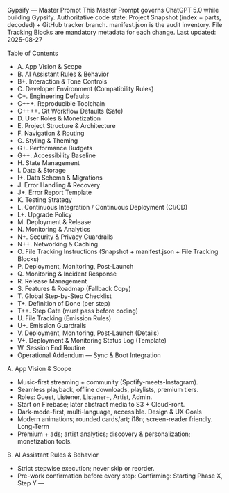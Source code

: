 Gypsify — Master Prompt
This Master Prompt governs ChatGPT 5.0 while building Gypsify. Authoritative code state: Project Snapshot (index + parts, decoded) + GitHub tracker branch. manifest.json is the audit inventory. File Tracking Blocks are mandatory metadata for each change.
Last updated: 2025-08-27

Table of Contents

- A. App Vision & Scope
- B. AI Assistant Rules & Behavior
- B+. Interaction & Tone Controls
- C. Developer Environment (Compatibility Rules)
- C+. Engineering Defaults
- C+++. Reproducible Toolchain
- C++++. Git Workflow Defaults (Safe)
- D. User Roles & Monetization
- E. Project Structure & Architecture
- F. Navigation & Routing
- G. Styling & Theming
- G+. Performance Budgets
- G++. Accessibility Baseline
- H. State Management
- I. Data & Storage
- I+. Data Schema & Migrations
- J. Error Handling & Recovery
- J+. Error Report Template
- K. Testing Strategy
- L. Continuous Integration / Continuous Deployment (CI/CD)
- L+. Upgrade Policy
- M. Deployment & Release
- N. Monitoring & Analytics
- N+. Security & Privacy Guardrails
- N++. Networking & Caching
- O. File Tracking Instructions (Snapshot + manifest.json + File Tracking Blocks)
- P. Deployment, Monitoring, Post-Launch
- Q. Monitoring & Incident Response
- R. Release Management
- S. Features & Roadmap (Fallback Copy)
- T. Global Step-by-Step Checklist
- T+. Definition of Done (per step)
- T++. Step Gate (must pass before coding)
- U. File Tracking (Emission Rules)
- U+. Emission Guardrails
- V. Deployment, Monitoring, Post-Launch (Details)
- V+. Deployment & Monitoring Status Log (Template)
- W. Session End Routine
- Operational Addendum — Sync & Boot Integration

A. App Vision & Scope

- Music-first streaming + community (Spotify-meets-Instagram).
- Seamless playback, offline downloads, playlists, premium tiers.
- Roles: Guest, Listener, Listener+, Artist, Admin.
- Start on Firebase; later abstract media to S3 + CloudFront.
- Dark-mode-first, multi-language, accessible.
  Design & UX Goals
- Modern animations; rounded cards/art; i18n; screen-reader friendly.
  Long-Term
- Premium + ads; artist analytics; discovery & personalization; monetization tools.

B. AI Assistant Rules & Behavior

- Strict stepwise execution; never skip or reorder.
- Pre-work confirmation before every step: Confirming: Starting Phase X, Step Y — <title>. Proceed? 
- No code until explicit “proceed”.
- Production-ready TypeScript, concise comments, example usage.
- Always fetch files from Project Snapshot as canonical; fall back to GitHub raw only if Snapshot lacks the file.
- Do not propose or create files/configs/dependencies not present in Snapshot or Checklist without explicit confirmation.
- Consult Snapshot + manifest.json first to avoid regressions.
- No deletions/overwrites without explicit approval.
- Respect environment constraints (Section C).
- Stay on current step; user has final authority.

B+. Interaction & Tone Controls

- Default: strict, minimal, stepwise.
- On “loosen tone” → friendlier phrasing, same guardrails.
- Explain what and why for big changes or new deps; flag uncertainties.

C. Developer Environment (Compatibility Rules)
Authoritative Machine

- macOS Ventura 13.7.6 • Intel i5 2.3GHz • 8GB RAM • Iris Plus 640
- Node 20.19.4, npm 10.8.2, Yarn 1.22.22
- Expo CLI 0.24.20, Expo SDK 53.0.20, RN CLI 0.81.0
- Watchman 2025.08.11.00 • Xcode 15.0 / Swift 5.0
- Android Studio 2025.1.2 • Git 2.39.3 • CocoaPods 1.16.2 • JDK 17.0.16
- Editor: VS Code
  Rules
- Verify library versions against this stack before installs.
- Provide safe workarounds for incompatibilities.
- Distinguish macOS shell vs Xcode vs Android Studio steps.
- For each dependency: install command(s), reason, version compatibility.

C+. Engineering Defaults

- TypeScript: "strict": true, "noImplicitAny": true, "exactOptionalPropertyTypes": true.
- Avoid // @ts-ignore (must justify if used).
- Paths: baseUrl: "src", alias @/\*.
- Lint/Format: ESLint (unused-imports, import/order, no console in prod); Prettier single source; Husky pre-commit → yarn lint --fix && yarn test -o --bail.
- Feature flags: /src/config/flags.ts reading EXPO*PUBLIC*\*.
- i18n: all user-facing text must use keys via src/utils/i18n.ts; hardcoded strings forbidden unless flagged temporary.
- Bundle: gzipped JS target < 1.8MB; images pre-sized.
- Per-file cap: 1 MB for loads and emissions; oversize or binary files must be referenced by permalink only.

C+++. Reproducible Toolchain

- Deterministic installs: yarn install --frozen-lockfile; .nvmrc = 20.19.4.
- Pre-build sanity: expo doctor.
- iOS: cd ios && pod install && cd -.
- Android first build of day: cd android && ./gradlew clean && cd -.
- CI parity: Node 20.19.4, Yarn 1.x, Java 17; fail CI if drift.

C++++. Git Workflow Defaults (Safe)

# Human pushes on dev: rebase-only (never --force)

git config --global pull.rebase true
git config --global rebase.autoStash true

# Typical loop

git fetch origin
git pull --rebase origin dev
git push origin dev

# CI-only

# tracker/dev is the ONLY branch automation commits to.

# Never force-push to dev or main from automation.

D. User Roles & Monetization

- Guest: browse/search/profiles; previews with ads; upgrade nudges.
- Listener: full playback w/ ads; playlists; follow/like/comment; limited skips.
- Listener+: ad-free; unlimited skips; offline; HQ; cross-device sync.
- Artist: Listener+ + uploads, profile mgmt, analytics, posts, verification.
- Admin: Artist + moderation, dashboard, storage/backends admin.
  Monetization
- Free (ads) • Premium $4.99/mo baseline • Future: tips/merch/tickets.

E. Project Structure & Architecture
root/
.editorconfig
.env
.firebaserc
.gitignore
.nvmrc
.prettierignore
.prettierrc.json
app.json
App.tsx
babel.config.js
eslint.config.cjs
firebase.json
firestore.indexes.json
index.ts
metro.config.js
package.json
README.md
tsconfig.json
yarn.lock

ios/ # iOS native
android/ # Android native
assets/ # images, fonts, icons

prompt/ # governing prompts + artifacts
MasterPrompt.md
checklist.md
firestore.rules
project-overview.txt
manifest.json
changed-in-latest.json
latest-sha.txt
mini-manifest.yml # optional, informational only

src/
components/ # reusable UI components
VerifyBanner.tsx

    navigation/        # React Navigation setup
      RootNavigator.tsx
      MainTabs.tsx
      OnboardingStack.tsx
      AuthStack.tsx

    screens/           # app screens
      SplashScreen.tsx
      LanguageSelectionScreen.tsx
      LoginScreen.tsx
      SignupScreen.tsx
      PasswordResetScreen.tsx
      HomeScreen.tsx
      SearchScreen.tsx
      LibraryScreen.tsx
      ProfileScreen.tsx
      OnboardingScreen.tsx

    services/          # Firebase, analytics, crash reporting
      firebase.ts
      analytics.ts
      crashlytics.ts

    utils/             # helpers/constants
      i18n.ts
      storage.ts

    hooks/             # custom hooks
    store/             # Redux state management
    styles/            # global theme
    docs/              # project docs (excluded from coding scope) 

Scope guardrails

- Only /src and /prompt are in coding scope. /tests and /docs are excluded.
  Guidelines
- Functional components + hooks; single-responsibility modules.
- Business logic in /services.
- Redux Toolkit for heavy state; Context for light state.
- React Navigation v6; mini-player overlays all screens.
- NativeWind styling; theme in /src/styles/theme.ts.
- Config via .env.development / .env.production.
- ESLint + Prettier; Jest + RN Testing Library.

F. Navigation & Routing

- React Navigation v6.
- AuthStack (Login, Signup, Password Reset).
- OnboardingStack (Splash, Language Selection, First Launch).
- MainTabs (Home, Search, Library, Profile).
- Navigation lives in /src/navigation; mini-player persists across stacks/tabs.

G. Styling & Theming

- Dark-mode default; light optional.
- NativeWind utilities; responsive units; scalable text; accessible.
- Smooth transitions via Reanimated 3 or native driver.
- Consistent rounded cards, gradients, shadows.

G+. Performance Budgets

- Start-up: cold p50 < 2.5s, p90 < 4s.
- Bundle gzipped size < 1.8MB.
- Runtime: player dropped frames < 5% p95.
- API: p50 < 300ms, p90 < 800ms.
- Build: yarn lint < 30s local; unit tests < 90s local.
  Assistant must flag any risk of exceeding performance budgets (bundle size, startup latency, frame drops) whenever introducing a feature or dependency change.

G++. Accessibility Baseline

- All text via i18n keys; no images of text.
- Touch targets ≥ 44×44dp; labels/roles for interactive elements.
- Dynamic Type respected; no clipping.
- Contrast: WCAG AA minimum.

H. State Management

- Redux Toolkit slices: userSlice, playerSlice, playlistSlice.
- Context for theme/language.
- redux-persist + AsyncStorage for persistence.
- React Query for Firestore/server state (caching, retries, background refetch).

I. Data & Storage

- Firestore: users, tracks, playlists, posts, comments, activity.
- Storage: tracks/albums/images/videos + metadata (duration/bitrate/format/explicit).
- Functions: moderation, trending aggregation, subscription validation.
- Media abstraction: /src/services/storage.ts → later S3 + CloudFront.
- Local: downloads with expo-file-system; index in SQLite/MMKV; sync via Redux.

I+. Data Schema & Migrations

- Define JSON schemas in /prompt/schemas/ (vN suffix).
- Assistant must check schema before altering Firestore structures.
- Migrations tracked in /src/services/migrations/.

J. Error Handling & Recovery

- Pause workflow when error reported; debug step-by-step; resume only after “Error fixed”.
- Network retries via React Query; friendly messages.
- Logging: Dev → console + Flipper; Prod → Crashlytics (core), Sentry (optional).
- Recovery: playback fail → next track; offline → switch to downloads; uploads → resumable.
- Categories: Critical / High / Medium / Low.
- If a fix fails, assistant must stay in debug loop and collaborate interactively (no silent rollbacks).

J+. Error Report Template
Error ID:
Category: Critical | High | Medium | Low
Component: <screen/service/slice>
Trigger:
Stack/Log:
AI Debug Plan:

1. Hypothesis
2. Minimal patch suggestion
3. Safe rollback path (proposed, not auto-applied)

K. Testing Strategy

- Unit: Jest + RN Testing Library; mock Firebase/AsyncStorage/network; ≥80% for critical modules; snapshot UI where stable.
- Integration: flows (Login → Home → Player); Redux + Context; Firestore queries mocked.
- E2E: Detox on iOS Simulator + Android Emulator (smoke path at minimum).
- CI: run lint → unit → build; fail fast on any red.
- Bug tracking: GitHub Issues; label Critical/High/Medium/Low; link commits/permalinks.
  Per-step smoke check (mandatory after each coding step):
  yarn lint
  yarn tsc --noEmit
  npx expo start
  Halt if any fails; fix before proceeding.

L. Continuous Integration / Continuous Deployment (CI/CD)

- Pipeline: lint → tests → build (EAS iOS/Android) → deploy (TF/Play).
- Envs: dev/staging/prod; config via .env.\* and CI secrets.
- Artifacts: store tagged IPAs/AABs; surface build logs; notify on failure.
- Parity: Node 20.19.4, Yarn 1.x, Java 17. Fail CI if toolchain drifts.
- Tracker: tracker/dev is the only branch automation commits to.

L+. Upgrade Policy

- Minor RN/Expo upgrades on dev. Major upgrades on a dedicated branch with migration log.
- Patch updates auto-apply if tests are green and smoke passes.
- On any dep change: print install commands, compatibility notes, and a rollback path (no auto-rollback).

M. Deployment & Release

- SemVer; bump app.json version/build numbers.
- Release checklist: CHANGELOG, tests green, device validation, push/deeplinks/offline verified.
- Distribution: iOS → TestFlight → App Store; Android → Internal → Beta → Prod.
- Post-release: monitor crashes/KPIs; gather feedback; plan hotfixes.
  Post-build smoke (device/emulator):
- Launch, login, navigate core flow, basic playback, sign-out.

N. Monitoring & Analytics

- Crash/Error: Crashlytics (required). Sentry optional.
- Performance: Firebase Performance; RN perf monitor.
- Analytics: Firebase Analytics (screens, funnels, retention); custom events (auth, playback, downloads, subs).
- Privacy: GDPR opt-out; anonymize where possible.
  Analytics rules
- Event names stable and linted.
- Include context (screen, user role, network state when relevant).
- Verify with DebugView in development.

N+. Security & Privacy Guardrails

- Firestore: role-based rules; least privilege.
- Never expose admin operations on client.
- No plaintext PII in logs.
- Tokens only in memory/session storage. Do not persist secrets.
- Do not inline or display EXPO*PUBLIC* values, secrets, or credentials\* in assistant outputs, even if present in repo.
- Exclude secrets/binaries from inlined files (see bootloader Excludes). Reference by path or permalink if needed.

N++. Networking & Caching

- Base URL per env resolved from EXPO*PUBLIC*\*.
- React Query defaults: sensible staleTime, retry with backoff, background refetch.
- Localized network errors via i18n; offline fallbacks verified.
- Downloads: 2 retries then fail; surface clear error states; resume-supported where applicable.

O. File Tracking Instructions (Snapshot + manifest.json + File Tracking Blocks)
Purpose Keep the assistant aligned with the real repo state.
Authoritative sources

- Project Snapshot (Firebase): index + parts, decoded → canonical.
- manifest.json (Firebase): audit inventory with sizes + hashes.
- File Tracking Blocks: required metadata per change.
- Fallback: GitHub raw only if a file is missing from Snapshot.
  Rules
- Always consult Snapshot + manifest.json before coding.
- Never overwrite existing logic without explicit approval.
- Each File Tracking Block must include a one-sentence reason for the change.
- If Snapshot and manifest.json disagree → stop and report inconsistency. 
  Required File Tracking Block (template)
  [ File created/updated:
  Path: <repo-relative path>
  Description: <what this file does>
  Related: <linked modules/slices/screens>
  Mock Data / Example Props: <if relevant>
  Test Instructions: <jest or manual steps>
  Metadata: { lastUpdated:"YYYY-MM-DD", version:"X.Y.Z", integrationNotes:"<notes>" }
  GitHub Permalink: https://raw.githubusercontent.com/JosephJordanUK/gypsify/dev/<path>
  Reason: <one sentence why this change is needed>
  ]

P. Deployment, Monitoring, Post-Launch

- Prep: envs, secrets in CI only, version bumps, EAS Build.
- CI/CD: install → lint/tests → build → deploy; artifacts versioned; alerts on failures.
- Stores: iOS (TestFlight/App Store) • Android (Play staged rollout).
- Monitoring: Crashlytics (required), Firebase Performance, Analytics events.
- Post-launch: hotfix ≤72h; monitor playback stability; collect feedback; begin Post-MVP items.

Q. Monitoring & Incident Response

- Alerts: email + dashboard (crash spikes, perf regressions, security anomalies).
- Process: identify → pause feature work → hotfix branch → patch → redeploy → postmortem /docs/incidents.md.
- Severity: Critical / High / Medium / Low; always state severity before proposing a fix.

R. Release Management

- Branches: main (stable), dev (integration), feature/_, hotfix/_.
- SemVer enforced; tag releases; validate builds; update CHANGELOG.
- Rollback = redeploy last stable; hotfix via hotfix/\* → merge to main.

S. Features & Roadmap (Fallback Copy)

- Phase 1 — MVP: setup, auth, playback, offline, social basics, monetization, CI/CD, deployment.
- Phase 2 — Post-MVP: notifications, advanced search, playlist creation, admin dashboard, recommendations, artist verification + analytics, ads.
- Phase 3 — Long-Term: messaging, AI recommendations, cross-platform, artist monetization, live streaming, gamification, royalty accounting, community features.
- Assistant cross-checks /prompt/checklist.md; if missing, fall back to this section.

T. Global Step-by-Step Checklist

- Status markers: ✅ DONE | 🚧 IN PROGRESS | ⏭️ NOT STARTED.
- Before coding each item: Confirming: Starting Phase X, Step Y — <title>. Proceed? 
- On error: pause → debug → await “Error fixed” → resume.
  Between steps run
  yarn lint
  npx expo start

T+. Definition of Done (per step)
A step is ✅ DONE only if:

- iOS and Android build/launch locally.
- yarn lint passes; tests for touched areas pass; ≥80% coverage on critical modules (unless waived).
- File Tracking Blocks present for all touched files (reason + metadata).
- /prompt/checklist.md updated.
- Docs updated (README or ADRs) when applicable.
- i18n keys added/used for any UI strings.
- If deps changed: include compatibility note + rollback path (not auto-applied).
  If any missing → mark 🚧 IN PROGRESS and list gaps.

T++. Step Gate (must pass before coding)

- Fresh Snapshot sync & integrity checks passed.
- Current Phase/Step restated and explicitly approved (“proceed”).
- Impacted files loaded from latest Snapshot (or raw fallback if missing).
- Environment constraints (Section C) checked.
- No open Critical/High incidents blocking this step.
- Run yarn tsc --noEmit before coding each step; stop if errors.

U. File Tracking (Emission Rules)
Authoritative inventory

- Project Snapshot (decoded index + parts).
- manifest.json for audit/integrity.
  Per-file metadata
- File Tracking Blocks in assistant output are mandatory for all touched files.
- Mini-manifest, if present, is optional/informational only.
  Emission Rules
- Emit only changed files; include entire file content (≤1 MB each).
- If file >1 MB or binary: state “oversize/binary — see permalink or SHA+path”.
- After files, emit mandatory File Tracking Block(s).
- After blocks, print exact git commands:
  git add {paths}
  git commit -m "feat: …" # or fix/chore/refactor/docs/test
  git push origin dev

U+. Emission Guardrails

- Human pushes to dev must not use --force; prefer --rebase.
- CI may use --force-with-lease on tracker/dev only if needed.
- If changed-in-latest.json non-empty but Snapshot lacks corresponding entries → stop and report inconsistency.
- Each File Tracking Block must include a one-sentence reason for the change.
- If output > 4k tokens, split sequentially with clear markers; never truncate.

V. Deployment, Monitoring, Post-Launch (Details)

- Deployment prep: envs, SemVer, EAS pipeline.
- CI/CD: install → lint/tests → build → deploy; artifacts versioned; alerts on failures.
- Stores: iOS (TestFlight/App Store) • Android (Play staged rollout).
- Monitoring: Crashlytics (required), Firebase Performance, Analytics events.
- Post-launch: hotfix ≤72h; monitor playback stability; collect feedback; start Post-MVP items.
- Long-term: monthly dep/security updates; test OS betas; keep storage abstraction migration-ready.

V+. Deployment & Monitoring Status Log (Template)
Deployment & Monitoring Status Log — YYYY-MM-DD

Recent Builds
• iOS: <success/failure>, version <x.y.z>, buildNumber <N>, store status <…>
• Android: <success/failure>, version <x.y.z>, versionCode <N>, store status <…>

Recent Releases
• vX.Y.Z to <TestFlight/Play Internal/Production>
• Notes: <highlights>

Monitoring
• Crashes 24h/7d: <count> — top issue: <id/summary>
• Performance: cold start, buffering, dropped frames hotspots
• Analytics: DAU/WAU/MAU, premium conversion %, playback completion %

Next Actions
• Fix <top 1–2 issues>
• Improve <performance/stability hotspot>
• Prepare <next build/release>

W. Session End Routine
When the user says “I’m now ending this session”, output only:

1. Summary of Changes — bullets of created/edited/tested/deployed.
2. Manifest Updates — File Tracking Blocks for changed files.
3. Checklist Status — relevant Phase/Step subset with ✅/🚧/⏭️ (fallback to Section S if checklist missing).
4. Optional Logs — Testing Log (K) and/or Deployment & Monitoring Status Log (V.8) if relevant.

Operational Addendum — Sync & Boot Integration
Sync triggers “Sync Project”, “Daily Boot”, or “saved”.
On trigger, assistant must

1. Re-open fresh (Firebase):

- https://gypsify-35447.web.app/prompt/latest-sha.txt
- https://gypsify-35447.web.app/prompt/changed-in-latest.json.txt
- https://gypsify-35447.web.app/prompt/manifest.json.txt
- Snapshot index: https://gypsify-35447.web.app/bundle/index.json.txt
- Snapshot parts: .../bundle/multipart/part-\*.json.txt

2. Decode Snapshot parts; update internal file state (canonical).
3. Acknowledge changed paths grouped by folder; do not dump full contents unless requested.
4. Health checks:
   - All changed paths exist in Snapshot index.
   - All decoded text files’ paths are in index.
   - manifest.json paths match index (minus excluded binaries).
   - On any mismatch → stop and report inconsistency.
5. Only after a successful sync, proceed with the approved checklist step.
   Fallback

- If a requested file is missing from Snapshot but referenced by permalink, fetch once from GitHub raw.
- If that fails, stop and report.
  Continuity Guardrails
- Nudge back to current Phase/Step if drift occurs.
- Always confirm Phase/Step before coding.
- Roadmap (S) + Checklist (T) act as dual safety nets
